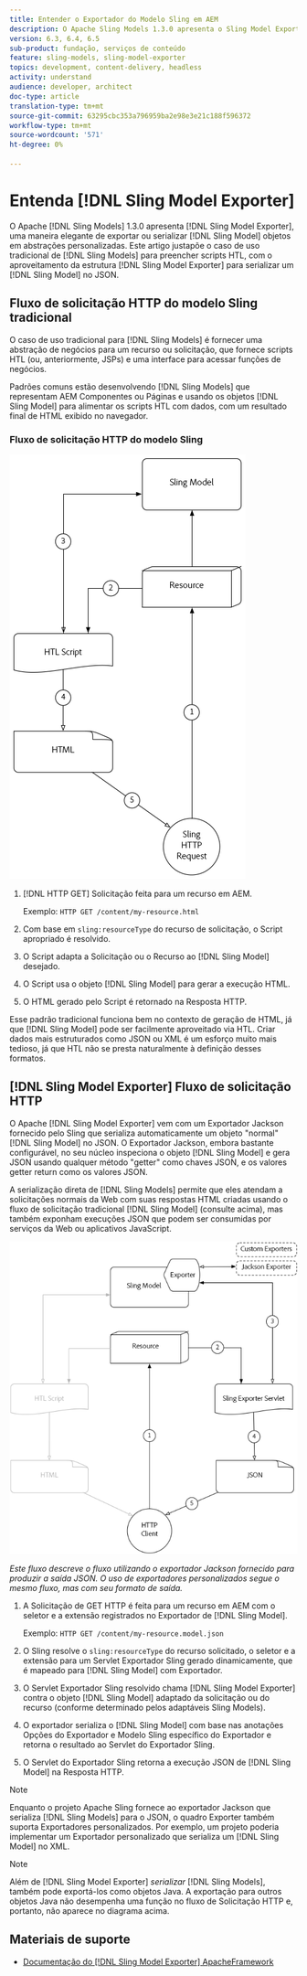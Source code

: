```yaml
---
title: Entender o Exportador do Modelo Sling em AEM
description: O Apache Sling Models 1.3.0 apresenta o Sling Model Exporter, uma maneira elegante de exportar ou serializar objetos do Sling Model em abstrações personalizadas. Este artigo justapõe o caso de uso tradicional de usar modelos Sling para preencher scripts HTL, com a utilização da estrutura do Sling Model Exporter para serializar um Modelo Sling no JSON.
version: 6.3, 6.4, 6.5
sub-product: fundação, serviços de conteúdo
feature: sling-models, sling-model-exporter
topics: development, content-delivery, headless
activity: understand
audience: developer, architect
doc-type: article
translation-type: tm+mt
source-git-commit: 63295cbc353a796959ba2e98e3e21c188f596372
workflow-type: tm+mt
source-wordcount: '571'
ht-degree: 0%

---
```



# Entenda [!DNL Sling Model Exporter]

O Apache [!DNL Sling Models] 1.3.0 apresenta [!DNL Sling Model Exporter], uma maneira elegante de exportar ou serializar [!DNL Sling Model] objetos em abstrações personalizadas. Este artigo justapõe o caso de uso tradicional de [!DNL Sling Models] para preencher scripts HTL, com o aproveitamento da estrutura [!DNL Sling Model Exporter] para serializar um [!DNL Sling Model] no JSON.

## Fluxo de solicitação HTTP do modelo Sling tradicional

O caso de uso tradicional para [!DNL Sling Models] é fornecer uma abstração de negócios para um recurso ou solicitação, que fornece scripts HTL (ou, anteriormente, JSPs) e uma interface para acessar funções de negócios.

Padrões comuns estão desenvolvendo [!DNL Sling Models] que representam AEM Componentes ou Páginas e usando os objetos [!DNL Sling Model] para alimentar os scripts HTL com dados, com um resultado final de HTML exibido no navegador.

### Fluxo de solicitação HTTP do modelo Sling

![Fluxo de solicitação do modelo Sling](./assets/understand-sling-model-exporter/sling-model-request-flow.png)

1. [!DNL HTTP GET] Solicitação feita para um recurso em AEM.

   Exemplo: `HTTP GET /content/my-resource.html`

1. Com base em `sling:resourceType` do recurso de solicitação, o Script apropriado é resolvido.

1. O Script adapta a Solicitação ou o Recurso ao [!DNL Sling Model] desejado.

1. O Script usa o objeto [!DNL Sling Model] para gerar a execução HTML.

1. O HTML gerado pelo Script é retornado na Resposta HTTP.

Esse padrão tradicional funciona bem no contexto de geração de HTML, já que [!DNL Sling Model] pode ser facilmente aproveitado via HTL. Criar dados mais estruturados como JSON ou XML é um esforço muito mais tedioso, já que HTL não se presta naturalmente à definição desses formatos.

## [!DNL Sling Model Exporter] Fluxo de solicitação HTTP

O Apache [!DNL Sling Model Exporter] vem com um Exportador Jackson fornecido pelo Sling que serializa automaticamente um objeto &quot;normal&quot; [!DNL Sling Model] no JSON. O Exportador Jackson, embora bastante configurável, no seu núcleo inspeciona o objeto [!DNL Sling Model] e gera JSON usando qualquer método &quot;getter&quot; como chaves JSON, e os valores getter return como os valores JSON.

A serialização direta de [!DNL Sling Models] permite que eles atendam a solicitações normais da Web com suas respostas HTML criadas usando o fluxo de solicitação tradicional [!DNL Sling Model] (consulte acima), mas também exponham execuções JSON que podem ser consumidas por serviços da Web ou aplicativos JavaScript.

![Fluxo de Solicitação HTTP do Exportador do Modelo Sling](./assets/understand-sling-model-exporter/sling-model-exporter-request-flow.png)

*Este fluxo descreve o fluxo utilizando o exportador Jackson fornecido para produzir a saída JSON. O uso de exportadores personalizados segue o mesmo fluxo, mas com seu formato de saída.*

1. A Solicitação de GET HTTP é feita para um recurso em AEM com o seletor e a extensão registrados no Exportador de [!DNL Sling Model].

   Exemplo: `HTTP GET /content/my-resource.model.json`

1. O Sling resolve o `sling:resourceType` do recurso solicitado, o seletor e a extensão para um Servlet Exportador Sling gerado dinamicamente, que é mapeado para [!DNL Sling Model] com Exportador.
1. O Servlet Exportador Sling resolvido chama [!DNL Sling Model Exporter] contra o objeto [!DNL Sling Model] adaptado da solicitação ou do recurso (conforme determinado pelos adaptáveis Sling Models).
1. O exportador serializa o [!DNL Sling Model] com base nas anotações Opções do Exportador e Modelo Sling específico do Exportador e retorna o resultado ao Servlet do Exportador Sling.
1. O Servlet do Exportador Sling retorna a execução JSON de [!DNL Sling Model] na Resposta HTTP.

>[!NOTE]
>
>Enquanto o projeto Apache Sling fornece ao exportador Jackson que serializa [!DNL Sling Models] para o JSON, o quadro Exporter também suporta Exportadores personalizados. Por exemplo, um projeto poderia implementar um Exportador personalizado que serializa um [!DNL Sling Model] no XML.

>[!NOTE]
>
>Além de [!DNL Sling Model Exporter] *serializar* [!DNL Sling Models], também pode exportá-los como objetos Java. A exportação para outros objetos Java não desempenha uma função no fluxo de Solicitação HTTP e, portanto, não aparece no diagrama acima.

## Materiais de suporte

* [Documentação do  [!DNL Sling Model Exporter] ApacheFramework](https://sling.apache.org/documentation/bundles/models.html#exporter-framework-since-130)
